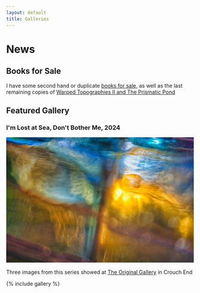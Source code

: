 ```yaml
---
layout: default
title: Galleries
---
```


# News

## Books for Sale

I have some second hand or duplicate [books for sale](book-sales), as well as the last remaining copies of [Warped Topographies II and The Prismatic Pond](books/warped-pond)

## Featured Gallery

### I'm Lost at Sea, Don't Bother Me, 2024

[![I'm Lost at Sea, Don't Bother Me](im-lost-at-sea-dont-bother-me/im-lost-at-sea-dont-bother-me-12.webp)](im-lost-at-sea-dont-bother-me/)

Three images from this series showed at [The Original Gallery](https://www.londonphotography.org.uk/upcoming/2025/02/19/lip-crouch-end-annual-exhibition/) in Crouch End

{% include gallery %}